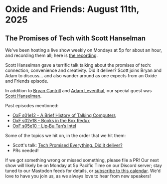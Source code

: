 # Oxide and Friends: August 11th, 2025

## The Promises of Tech with Scott Hanselman

We've been hosting a live show weekly on Mondays at 5p for about an hour,
and recording them all; here is
[the recording](https://youtu.be/Clk_3Ihy4BA).

Scott Hanselman gave a terrific talk talking about the promises of tech: connection, convenience and creativity. Did it deliver? Scott joins Bryan and Adam to discuss... and also wander around as one expects from an Oxide and Friends episode.

In addition to
[Bryan Cantrill](https://bsky.app/profile/bcantrill.bsky.social) and
[Adam Leventhal](https://bsky.app/profile/ahl.bsky.social),
our special guest was
[Scott Hanselman](https://bsky.app/profile/scott.hanselman.com).

Past episodes mentioned:

- [OxF s01e12 - A Brief History of Talking Computers](https://oxide-and-friends.transistor.fm/episodes/a-brief-history-of-talking-computers-2021-08-30)
- [OxF s02e18 - Books in the Box Redux](https://oxide-and-friends.transistor.fm/episodes/book-in-the-box-redux)
- [OxF s05e10 - Lip‑Bu Tan’s Intel](https://oxide-and-friends.transistor.fm/episodes/lip-bu-tans-intel)

Some of the topics we hit on, in the order that we hit them:

- Scott's talk: [Tech Promised Everything. Did it deliver?](https://www.youtube.com/watch?v=dVG8W-0p6vg)
- PRs needed!

If we got something wrong or missed something, please file a PR!
Our next show will likely be on Monday at 5p Pacific Time on our Discord
server; stay tuned to our Mastodon feeds for details, or [subscribe to this
calendar](https://calendar.google.com/calendar/ical/c_318925f4185aa71c4524d0d6127f31058c9e21f29f017d48a0fca6f564969cd0%40group.calendar.google.com/public/basic.ics).
We'd love to have you join us, as we always love to hear from new speakers!


